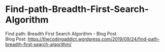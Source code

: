 # Find-path-Breadth-First-Search-Algorithm
Find path: Breadth First Search Algorithm - Blog Post <br/>
Blog Post: <a target="_blank" href="https://thecodingaddict.wordpress.com/2019/09/24/find-path-breadth-first-search-algorithm/">https://thecodingaddict.wordpress.com/2019/09/24/find-path-breadth-first-search-algorithm/</a>
